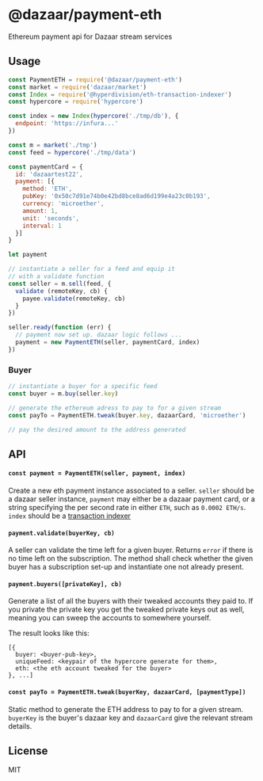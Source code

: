 # @dazaar/payment-eth
Ethereum payment api for Dazaar stream services

## Usage

```js
const PaymentETH = require('@dazaar/payment-eth')
const market = require('dazaar/market')
const Index = require('@hyperdivision/eth-transaction-indexer')
const hypercore = require('hypercore')

const index = new Index(hypercore('./tmp/db'), {
  endpoint: 'https://infura...'
})

const m = market('./tmp')
const feed = hypercore('./tmp/data')

const paymentCard = {
  id: 'dazaartest22',
  payment: [{
    method: 'ETH',
    pubKey: '0x50c7d91e74b0e42bd8bce8ad6d199e4a23c0b193',
    currency: 'microether',
    amount: 1,
    unit: 'seconds',
    interval: 1
  }]
}

let payment

// instantiate a seller for a feed and equip it
// with a validate function
const seller = m.sell(feed, {
  validate (remoteKey, cb) {
    payee.validate(remoteKey, cb)
  }
})

seller.ready(function (err) {
  // payment now set up. dazaar logic follows ...
  payment = new PaymentETH(seller, paymentCard, index)
})
```

### Buyer
```js
// instantiate a buyer for a specific feed
const buyer = m.buy(seller.key)

// generate the ethereum adress to pay to for a given stream
const payTo = PaymentETH.tweak(buyer.key, dazaarCard, 'microether')

// pay the desired amount to the address generated
```

## API
#### `const payment = PaymentETH(seller, payment, index)`

Create a new eth payment instance associated to a seller. `seller` should be a dazaar seller instance, `payment` may either be a dazaar payment card, or a string specifying the per second rate in either `ETH`, such as `0.0002 ETH/s`. `index` should be a [transaction indexer](https://github.com/hyperdivision/eth-transaction-indexer)

#### `payment.validate(buyerKey, cb)`

A seller can validate the time left for a given buyer. Returns `error` if there is no time left on the subscription. The method shall check whether the given buyer has a subscription set-up and instantiate one not already present.

#### `payment.buyers([privateKey], cb)`

Generate a list of all the buyers with their tweaked accounts they paid to.
If you private the private key you get the tweaked private keys out as well, meaning
you can sweep the accounts to somewhere yourself.

The result looks like this:

```
[{
  buyer: <buyer-pub-key>,
  uniqueFeed: <keypair of the hypercore generate for them>,
  eth: <the eth account tweaked for the buyer>
}, ...]
```

#### `const payTo = PaymentETH.tweak(buyerKey, dazaarCard, [paymentType])`

Static method to generate the ETH address to pay to for a given stream. `buyerKey` is the buyer's dazaar key and `dazaarCard` give the relevant stream details.

## License
MIT
